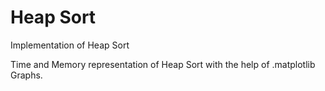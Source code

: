 # Heap Sort

Implementation of Heap Sort

Time and Memory representation of Heap Sort with the help of .matplotlib Graphs.
